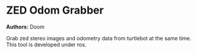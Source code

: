 # ZED Odom Grabber

**Authors:** Doom

Grab zed stereo images and odometry data from turtlebot at the same time. This tool is developed under ros.
